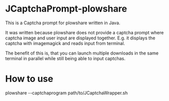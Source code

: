 JCaptchaPrompt-plowshare
========================

This is a Captcha prompt for plowshare written in Java.

It was written because plowshare does not provide a captcha prompt where captcha image and user input are displayed together. E.g. it displays the captcha with imagemagick and reads input from terminal.

The benefit of this is, that you can launch multiple downloads in the same terminal in parallel while still being able to input captchas.

How to use
==========

plowshare --captchaprogram path/to/JCaptchaWrapper.sh
